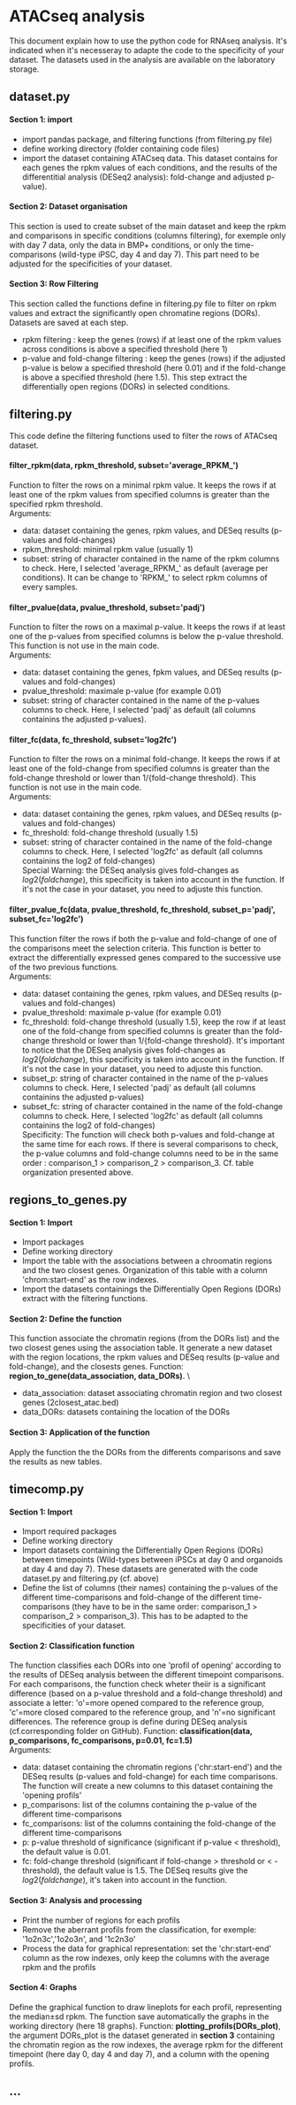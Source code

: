 # ATACseq analysis
This document explain how to use the python code for RNAseq analysis. It's indicated when it's necesseray to adapte the code to the specificity of your dataset. The datasets used in the analysis are available on the laboratory storage.

## dataset.py
#### Section 1: import
- import pandas package, and filtering functions (from filtering.py file)
- define working directory (folder containing code files)
- import the dataset containing ATACseq data. This dataset contains for each genes the rpkm values of each conditions, and the results of the differentitial analysis (DESeq2 analysis): fold-change and adjusted p-value).
#### Section 2: Dataset organisation
This section is used to create subset of the main dataset and keep the rpkm and comparisons in specific conditions (columns filtering), for exemple only with day 7 data, only the data in BMP+ conditions, or only the time-comparisons (wild-type iPSC, day 4 and day 7). This part need to be adjusted for the specificities of your dataset.
#### Section 3: Row Filtering
This section called the functions define in filtering.py file to filter on rpkm values and extract the significantly open chromatine regions (DORs). Datasets are saved at each step.
- rpkm filtering : keep the genes (rows) if at least one of the rpkm values across conditions is above a specified threshold (here 1)
- p-value and fold-change filtering : keep the genes (rows) if the adjusted p-value is below a specified threshold (here 0.01) and if the fold-change is above a specified threshold (here 1.5). This step extract the differentially open regions (DORs) in selected conditions.

## filtering.py
This code define the filtering functions used to filter the rows of ATACseq dataset.
#### filter_rpkm(data, rpkm_threshold, subset='average_RPKM_')
Function to filter the rows on a minimal rpkm value. It keeps the rows if at least one of the rpkm values from specified columns is greater than the specified rpkm threshold. \
Arguments:
- data: dataset containing the genes, rpkm values, and DESeq results (p-values and fold-changes)
- rpkm_threshold: minimal rpkm value (usually 1)
- subset: string of character contained in the name of the rpkm columns to check. Here, I selected 'average_RPKM_' as default (average per conditions). It can be change to 'RPKM_' to select rpkm columns of every samples.
#### filter_pvalue(data, pvalue_threshold, subset='padj')
Function to filter the rows on a maximal p-value. It keeps the rows if at least one of the p-values from specified columns is below the p-value threshold. This function is not use in the main code. \
Arguments:
- data: dataset containing the genes, fpkm values, and DESeq results (p-values and fold-changes)
- pvalue_threshold: maximale p-value (for example 0.01)
- subset: string of character contained in the name of the p-values columns to check. Here, I selected 'padj' as default (all columns containins the adjusted p-values).
#### filter_fc(data, fc_threshold, subset='log2fc')
Function to filter the rows on a minimal fold-change. It keeps the rows if at least one of the fold-change from specified columns is greater than the fold-change threshold or lower than 1/{fold-change threshold}. This function is not use in the main code. \
Arguments:
- data: dataset containing the genes, rpkm values, and DESeq results (p-values and fold-changes)
- fc_threshold: fold-change threshold (usually 1.5)
- subset: string of character contained in the name of the fold-change columns to check. Here, I selected 'log2fc' as default (all columns containins the log2 of fold-changes)\
Special Warning: the DESeq analysis gives fold-changes as $log2(fold change)$, this specificity is taken into account in the function. If it's not the case in your dataset, you need to adjuste this function.
#### filter_pvalue_fc(data, pvalue_threshold, fc_threshold, subset_p='padj', subset_fc='log2fc')
This function filter the rows if both the p-value and fold-change of one of the comparisons meet the selection criteria. This function is better to extract the differentially expressed genes compared to the successive use of the two previous functions.\
Arguments:
- data: dataset containing the genes, rpkm values, and DESeq results (p-values and fold-changes)
- pvalue_threshold: maximale p-value (for example 0.01)
- fc_threshold: fold-change threshold (usually 1.5), keep the row if at least one of the fold-change from specified columns is greater than the fold-change threshold or lower than 1/{fold-change threshold}. It's important to notice that the DESeq analysis gives fold-changes as $log2(fold change)$, this specificity is taken into account in the function. If it's not the case in your dataset, you need to adjuste this function.
- subset_p: string of character contained in the name of the p-values columns to check. Here, I selected 'padj' as default (all columns containins the adjusted p-values)
- subset_fc: string of character contained in the name of the fold-change columns to check. Here, I selected 'log2fc' as default (all columns containins the log2 of fold-changes)\
Specificity: The function will check both p-values and fold-change at the same time for each rows. If there is several comparisons to check, the p-value columns and fold-change columns need to be in the same order : comparison_1 > comparison_2 > comparison_3. Cf. table organization presented above.

## regions_to_genes.py
#### Section 1: Import
- Import packages
- Define working directory
- Import the table with the associations between a chroomatin regions and the two closest genes. Organization of this table with a column 'chrom:start-end' as the row indexes.
- Import the datasets containings the Differentially Open Regions (DORs) extract with the filtering functions.
#### Section 2: Define the function
This function associate the chromatin regions (from the DORs list) and the two closest genes using the association table. It generate a new dataset with the region locations, the rpkm values and DESeq results (p-value and fold-change), and the closests genes. Function: **region_to_gene(data_association, data_DORs)**. \
 - data_association: dataset associating chromatin region and two closest genes (2closest_atac.bed)
 - data_DORs: datasets containing the location of the DORs
#### Section 3: Application of the function
Apply the function the the DORs from the differents comparisons and save the results as new tables.

## timecomp.py
#### Section 1: Import
- Import required packages
- Define working directory
- Import datasets containing the Differentially Open Regions (DORs) between timepoints (Wild-types between iPSCs at day 0 and organoids at day 4 and day 7). These datasets are generated with the code dataset.py and filtering.py (cf. above)
- Define the list of columns (their names) containing the p-values of the different time-comparisons and fold-change of the different time-comparisons (they have to be in the same order: comparison_1 > comparison_2 > comparison_3). This has to be adapted to the specificities of your dataset.
#### Section 2: Classification function
The function classifies each DORs into one 'profil of opening' according to the results of DESeq analysis between the different timepoint comparisons. For each comparisons, the function check wheter theiir is a significant difference (based on a p-value threshold and a fold-change threshold) and associate a letter: 'o'=more opened compared to the reference group, 'c'=more closed compared to the reference group, and 'n'=no significant differences. The reference group is define during DESeq analysis (cf.corresponding folder on GitHub). Function: **classification(data, p_comparisons, fc_comparisons, p=0.01, fc=1.5)** \
Arguments:
- data: dataset containing the chromatin regions ('chr:start-end') and the DESeq results (p-values and fold-change) for each time comparisons. The function will create a new columns to this dataset containing the 'opening profils'
- p_comparisons: list of the columns containing the p-value of the different time-comparisons
- fc_comparisons: list of the columns containing the fold-change of the different time-comparisons
- p: p-value threshold of significance (significant if p-value < threshold), the default value is 0.01.
- fc: fold-change threshold (significant if fold-change > threshold or < -threshold), the default value is 1.5. The DESeq results give the $log2(fold change)$, it's taken into account in the function.
#### Section 3: Analysis and processing
- Print the number of regions for each profils
- Remove the aberrant profils from the classification, for exemple: '1o2n3c','1o2o3n', and '1c2n3o'
- Process the data for graphical representation: set the 'chr:start-end' column as the row indexes, only keep the columns with the average rpkm and the profils
#### Section 4: Graphs
Define the graphical function to draw lineplots for each profil, representing the median±sd rpkm. The function save automatically the graphs in the working directory (here 18 graphs). Function: **plotting_profils(DORs_plot)**, the argument DORs_plot is the dataset generated in **section 3** containing the chromatin region as the row indexes, the average rpkm for the different timepoint (here day 0, day 4 and day 7), and a column with the opening profils.

## ...




